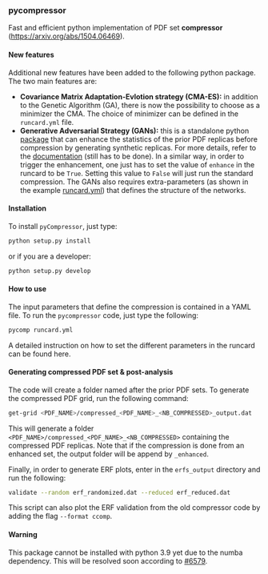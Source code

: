### pycompressor

Fast and efficient python implementation of PDF set **compressor** (https://arxiv.org/abs/1504.06469). 

#### New features

Additional new features have been added to the following python package. The two main features are:
- **Covariance Matrix Adaptation-Evlotion strategy (CMA-ES):** in addition to the Genetic 
Algorithm (GA), there is now the possibility to choose as a minimizer the CMA. The choice
of minimizer can be defined in the `runcard.yml` file.
- **Generative Adversarial Strategy (GANs):** this is a standalone python [package](https://github.com/N3PDF/ganpdfs/tree/master)
that can enhance the statistics of the prior PDF replicas before compression by generating 
synthetic replicas. For more details, refer to the [documentation](https://n3pdf.github.io/ganpdfs/) 
(still has to be done). In a similar way, in order to trigger the enhancement, one just has to set 
the value of `enhance` in the runcard to be `True`. Setting this value to `False` will just run the 
standard compression. The GANs also requires extra-parameters (as shown in the example 
[runcard.yml](https://github.com/N3PDF/pycompressor/blob/master/runcard.yml)) that defines
the structure of the networks.

#### Installation

To install `pyCompressor`, just type:
```bash
python setup.py install
```
or if you are a developer:
```bash
python setup.py develop
```

#### How to use

The input parameters that define the compression is contained in a YAML file. To run
the `pycompressor` code, just type the following: 
```bash
pycomp runcard.yml
```
A detailed instruction on how to set the different parameters in the runcard can be found here.

#### Generating compressed PDF set & post-analysis

The code will create a folder named after the prior PDF sets. To generate the
compressed PDF grid, run the following command:
```bash
get-grid <PDF_NAME>/compressed_<PDF_NAME>_<NB_COMPRESSED>_output.dat
```
This will generate a folder `<PDF_NAME>/compressed_<PDF_NAME>_<NB_COMPRESSED>` 
containing the compressed PDF replicas. Note that if the compression is done from an enhanced set,
the output folder will be append by `_enhanced`.

Finally, in order to generate ERF plots, enter in the `erfs_output` directory and run the following:
```bash
validate --random erf_randomized.dat --reduced erf_reduced.dat
``` 
This script can also plot the ERF validation from the old compressor code by adding the flag
`--format ccomp`.

#### Warning

This package cannot be installed with python 3.9 yet due to the numba dependency. This will be resolved
soon according to [#6579](https://github.com/numba/numba/pull/6579).
